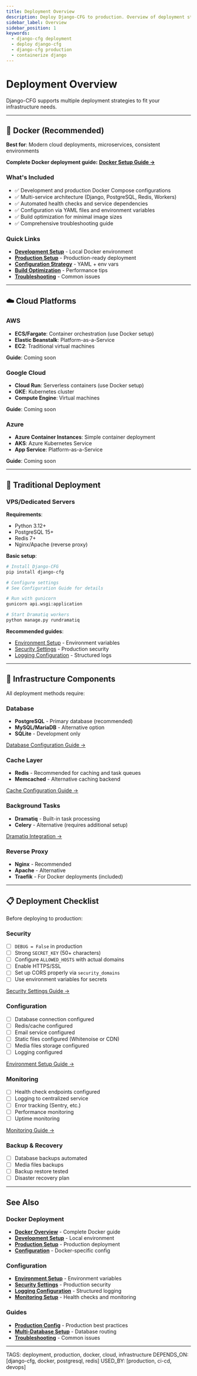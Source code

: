```yaml
---
title: Deployment Overview
description: Deploy Django-CFG to production. Overview of deployment strategies including Docker, cloud platforms, and traditional VPS deployment.
sidebar_label: Overview
sidebar_position: 1
keywords:
  - django-cfg deployment
  - deploy django-cfg
  - django-cfg production
  - containerize django
---
```


# Deployment Overview

Django-CFG supports multiple deployment strategies to fit your infrastructure needs.

---

## 🐳 Docker (Recommended)

**Best for**: Modern cloud deployments, microservices, consistent environments

**Complete Docker deployment guide:**
**[Docker Setup Guide →](/guides/docker/overview)**

### What's Included
- ✅ Development and production Docker Compose configurations
- ✅ Multi-service architecture (Django, PostgreSQL, Redis, Workers)
- ✅ Automated health checks and service dependencies
- ✅ Configuration via YAML files and environment variables
- ✅ Build optimization for minimal image sizes
- ✅ Comprehensive troubleshooting guide

### Quick Links
- **[Development Setup](/guides/docker/development)** - Local Docker environment
- **[Production Setup](/guides/docker/production)** - Production-ready deployment
- **[Configuration Strategy](/guides/docker/configuration)** - YAML + env vars
- **[Build Optimization](/guides/docker/build-optimization)** - Performance tips
- **[Troubleshooting](/guides/docker/troubleshooting)** - Common issues

---

## ☁️ Cloud Platforms

### AWS
- **ECS/Fargate**: Container orchestration (use Docker setup)
- **Elastic Beanstalk**: Platform-as-a-Service
- **EC2**: Traditional virtual machines

**Guide**: Coming soon

### Google Cloud
- **Cloud Run**: Serverless containers (use Docker setup)
- **GKE**: Kubernetes cluster
- **Compute Engine**: Virtual machines

**Guide**: Coming soon

### Azure
- **Azure Container Instances**: Simple container deployment
- **AKS**: Azure Kubernetes Service
- **App Service**: Platform-as-a-Service

**Guide**: Coming soon

---

## 🚀 Traditional Deployment

### VPS/Dedicated Servers

**Requirements**:
- Python 3.12+
- PostgreSQL 15+
- Redis 7+
- Nginx/Apache (reverse proxy)

**Basic setup**:
```bash
# Install Django-CFG
pip install django-cfg

# Configure settings
# See Configuration Guide for details

# Run with gunicorn
gunicorn api.wsgi:application

# Start Dramatiq workers
python manage.py rundramatiq
```

**Recommended guides**:
- [Environment Setup](./environment-setup) - Environment variables
- [Security Settings](./security) - Production security
- [Logging Configuration](./logging) - Structured logs

---

## 🔧 Infrastructure Components

All deployment methods require:

### Database
- **PostgreSQL** - Primary database (recommended)
- **MySQL/MariaDB** - Alternative option
- **SQLite** - Development only

[Database Configuration Guide →](/fundamentals/configuration/database)

### Cache Layer
- **Redis** - Recommended for caching and task queues
- **Memcached** - Alternative caching backend

[Cache Configuration Guide →](/fundamentals/configuration/cache)

### Background Tasks
- **Dramatiq** - Built-in task processing
- **Celery** - Alternative (requires additional setup)

[Dramatiq Integration →](/features/integrations/dramatiq/overview)

### Reverse Proxy
- **Nginx** - Recommended
- **Apache** - Alternative
- **Traefik** - For Docker deployments (included)

---

## 📋 Deployment Checklist

Before deploying to production:

### Security
- [ ] `DEBUG = False` in production
- [ ] Strong `SECRET_KEY` (50+ characters)
- [ ] Configure `ALLOWED_HOSTS` with actual domains
- [ ] Enable HTTPS/SSL
- [ ] Set up CORS properly via `security_domains`
- [ ] Use environment variables for secrets

[Security Settings Guide →](./security)

### Configuration
- [ ] Database connection configured
- [ ] Redis/cache configured
- [ ] Email service configured
- [ ] Static files configured (Whitenoise or CDN)
- [ ] Media files storage configured
- [ ] Logging configured

[Environment Setup Guide →](./environment-setup)

### Monitoring
- [ ] Health check endpoints configured
- [ ] Logging to centralized service
- [ ] Error tracking (Sentry, etc.)
- [ ] Performance monitoring
- [ ] Uptime monitoring

[Monitoring Guide →](./monitoring)

### Backup & Recovery
- [ ] Database backups automated
- [ ] Media files backups
- [ ] Backup restore tested
- [ ] Disaster recovery plan

---

## See Also

### Docker Deployment
- **[Docker Overview](/guides/docker/overview)** - Complete Docker guide
- **[Development Setup](/guides/docker/development)** - Local environment
- **[Production Setup](/guides/docker/production)** - Production deployment
- **[Configuration](/guides/docker/configuration)** - Docker-specific config

### Configuration
- **[Environment Setup](./environment-setup)** - Environment variables
- **[Security Settings](./security)** - Production security
- **[Logging Configuration](./logging)** - Structured logging
- **[Monitoring Setup](./monitoring)** - Health checks and monitoring

### Guides
- **[Production Config](/guides/production-config)** - Production best practices
- **[Multi-Database Setup](/guides/multi-database)** - Database routing
- **[Troubleshooting](/guides/troubleshooting)** - Common issues

---

TAGS: deployment, production, docker, cloud, infrastructure
DEPENDS_ON: [django-cfg, docker, postgresql, redis]
USED_BY: [production, ci-cd, devops]

